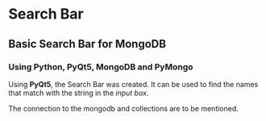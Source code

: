# Search Bar
## Basic Search Bar for MongoDB
### Using Python, PyQt5, MongoDB and PyMongo

Using **PyQt5**, the Search Bar was created. It can be used to find the names that match with the string in the _input box_.


The connection to the mongodb and collections are to be mentioned.